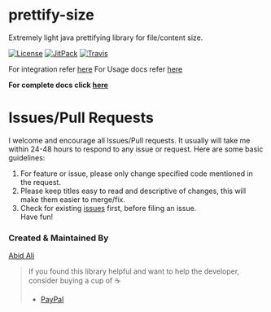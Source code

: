 # prettify-size
Extremely light java prettifying library for file/content size.

[![License](https://img.shields.io/badge/license-Apache%202-4EB1BA.svg?style=flat-square)](https://www.apache.org/licenses/LICENSE-2.0.html) [![JitPack](https://img.shields.io/jitpack/v/aaabidunique/prettify-size.svg)](https://jitpack.io/#aaabidunique/prettify-size) [![Travis](https://img.shields.io/travis/rust-lang/rust.svg)](https://travis-ci.org/aaabidunique/prettify-size)

For integration refer [here](https://github.com/aaabidunique/prettify-size/wiki/Integration)
For Usage docs refer [here](https://github.com/aaabidunique/prettify-size/wiki/Usage)

**For complete docs click [here](https://github.com/aaabidunique/prettify-size/wiki)**

# Issues/Pull Requests
I welcome and encourage all Issues/Pull requests. It usually will take me within 24-48 hours to respond to any issue or request. Here are some basic guidelines:
  1. For feature or issue, please only change specified code mentioned in the request.
  2. Please keep titles easy to read and descriptive of changes, this will make them easier to merge/fix.
  3. Check for existing [issues](https://github.com/aaabidunique/prettify-size/issues) first, before filing an issue.  
  Have fun!

### Created & Maintained By
[Abid Ali](https://github.com/aaabidunique/)

> If you found this library helpful and want to help the developer, consider buying a cup of :coffee:
>  + [PayPal](https://www.paypal.me/aaabidunique)
